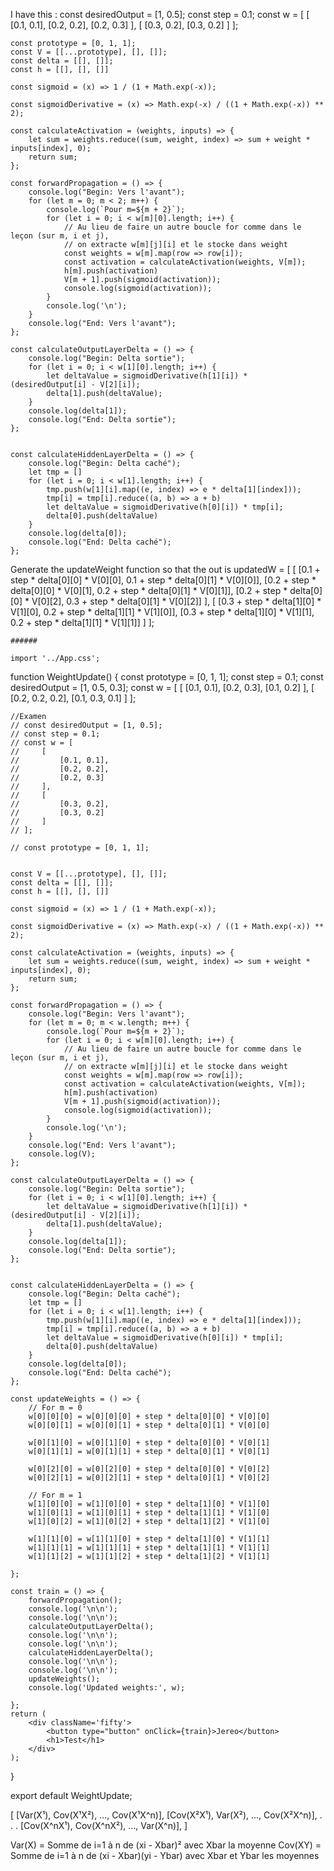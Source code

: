 I have this :
const desiredOutput = [1, 0.5];
    const step = 0.1;
    const w = [
        [
            [0.1, 0.1],
            [0.2, 0.2],
            [0.2, 0.3]
        ],
        [
            [0.3, 0.2],
            [0.3, 0.2]
        ]
    ];
    
    const prototype = [0, 1, 1];
    const V = [[...prototype], [], []];
    const delta = [[], []];
    const h = [[], [], []]

    const sigmoid = (x) => 1 / (1 + Math.exp(-x));

    const sigmoidDerivative = (x) => Math.exp(-x) / ((1 + Math.exp(-x)) ** 2);

    const calculateActivation = (weights, inputs) => {
        let sum = weights.reduce((sum, weight, index) => sum + weight * inputs[index], 0);
        return sum;
    };

    const forwardPropagation = () => {
        console.log("Begin: Vers l'avant");
        for (let m = 0; m < 2; m++) {
            console.log(`Pour m=${m + 2}`);
            for (let i = 0; i < w[m][0].length; i++) {
                // Au lieu de faire un autre boucle for comme dans le leçon (sur m, i et j), 
                // on extracte w[m][j][i] et le stocke dans weight
                const weights = w[m].map(row => row[i]);
                const activation = calculateActivation(weights, V[m]);
                h[m].push(activation)
                V[m + 1].push(sigmoid(activation));
                console.log(sigmoid(activation));
            }
            console.log('\n');
        }
        console.log("End: Vers l'avant");
    };

    const calculateOutputLayerDelta = () => {
        console.log("Begin: Delta sortie");
        for (let i = 0; i < w[1][0].length; i++) {
            let deltaValue = sigmoidDerivative(h[1][i]) * (desiredOutput[i] - V[2][i]);
            delta[1].push(deltaValue);
        }
        console.log(delta[1]);
        console.log("End: Delta sortie");
    };


    const calculateHiddenLayerDelta = () => {
        console.log("Begin: Delta caché");
        let tmp = []
        for (let i = 0; i < w[1].length; i++) {
            tmp.push(w[1][i].map((e, index) => e * delta[1][index]));
            tmp[i] = tmp[i].reduce((a, b) => a + b)
            let deltaValue = sigmoidDerivative(h[0][i]) * tmp[i];
            delta[0].push(deltaValue)
        }
        console.log(delta[0]);
        console.log("End: Delta caché");
    };

Generate the updateWeight function so that the out is 
updatedW = [
        [
            [0.1 + step * delta[0][0] * V[0][0], 0.1 + step * delta[0][1] * V[0][0]],
            [0.2 + step * delta[0][0] * V[0][1], 0.2 + step * delta[0][1] * V[0][1]],
            [0.2 + step * delta[0][0] * V[0][2], 0.3 + step * delta[0][1] * V[0][2]]
        ],
        [
            [0.3 + step * delta[1][0] * V[1][0], 0.2 + step * delta[1][1] * V[1][0]],
            [0.3 + step * delta[1][0] * V[1][1], 0.2 + step * delta[1][1] * V[1][1]]
        ]
    ];



    ######

    import '../App.css';

function WeightUpdate() {
    const prototype = [0, 1, 1];
    const step = 0.1;
    const desiredOutput = [1, 0.5, 0.3];
    const w = [
        [
            [0.1, 0.1],
            [0.2, 0.3],
            [0.1, 0.2]
        ],
        [
            [0.2, 0.2, 0.2],
            [0.1, 0.3, 0.1]
        ]
    ];

    //Examen
    // const desiredOutput = [1, 0.5];
    // const step = 0.1;
    // const w = [
    //     [
    //         [0.1, 0.1],
    //         [0.2, 0.2],
    //         [0.2, 0.3]
    //     ],
    //     [
    //         [0.3, 0.2],
    //         [0.3, 0.2]
    //     ]
    // ];
    
    // const prototype = [0, 1, 1];


    const V = [[...prototype], [], []];
    const delta = [[], []];
    const h = [[], [], []]

    const sigmoid = (x) => 1 / (1 + Math.exp(-x));

    const sigmoidDerivative = (x) => Math.exp(-x) / ((1 + Math.exp(-x)) ** 2);

    const calculateActivation = (weights, inputs) => {
        let sum = weights.reduce((sum, weight, index) => sum + weight * inputs[index], 0);
        return sum;
    };

    const forwardPropagation = () => {
        console.log("Begin: Vers l'avant");
        for (let m = 0; m < w.length; m++) {
            console.log(`Pour m=${m + 2}`);
            for (let i = 0; i < w[m][0].length; i++) {
                // Au lieu de faire un autre boucle for comme dans le leçon (sur m, i et j), 
                // on extracte w[m][j][i] et le stocke dans weight
                const weights = w[m].map(row => row[i]);
                const activation = calculateActivation(weights, V[m]);
                h[m].push(activation)
                V[m + 1].push(sigmoid(activation));
                console.log(sigmoid(activation));
            }
            console.log('\n');
        }
        console.log("End: Vers l'avant");
        console.log(V);
    };

    const calculateOutputLayerDelta = () => {
        console.log("Begin: Delta sortie");
        for (let i = 0; i < w[1][0].length; i++) {
            let deltaValue = sigmoidDerivative(h[1][i]) * (desiredOutput[i] - V[2][i]);
            delta[1].push(deltaValue);
        }
        console.log(delta[1]);
        console.log("End: Delta sortie");
    };


    const calculateHiddenLayerDelta = () => {
        console.log("Begin: Delta caché");
        let tmp = []
        for (let i = 0; i < w[1].length; i++) {
            tmp.push(w[1][i].map((e, index) => e * delta[1][index]));
            tmp[i] = tmp[i].reduce((a, b) => a + b)
            let deltaValue = sigmoidDerivative(h[0][i]) * tmp[i];
            delta[0].push(deltaValue)
        }
        console.log(delta[0]);
        console.log("End: Delta caché");
    };

    const updateWeights = () => {
        // For m = 0
        w[0][0][0] = w[0][0][0] + step * delta[0][0] * V[0][0]
        w[0][0][1] = w[0][0][1] + step * delta[0][1] * V[0][0]

        w[0][1][0] = w[0][1][0] + step * delta[0][0] * V[0][1]
        w[0][1][1] = w[0][1][1] + step * delta[0][1] * V[0][1]

        w[0][2][0] = w[0][2][0] + step * delta[0][0] * V[0][2]
        w[0][2][1] = w[0][2][1] + step * delta[0][1] * V[0][2]

        // For m = 1
        w[1][0][0] = w[1][0][0] + step * delta[1][0] * V[1][0]
        w[1][0][1] = w[1][0][1] + step * delta[1][1] * V[1][0]
        w[1][0][2] = w[1][0][2] + step * delta[1][2] * V[1][0]

        w[1][1][0] = w[1][1][0] + step * delta[1][0] * V[1][1]
        w[1][1][1] = w[1][1][1] + step * delta[1][1] * V[1][1]
        w[1][1][2] = w[1][1][2] + step * delta[1][2] * V[1][1]

    };

    const train = () => {
        forwardPropagation();
        console.log('\n\n');
        console.log('\n\n');
        calculateOutputLayerDelta();
        console.log('\n\n');
        console.log('\n\n');
        calculateHiddenLayerDelta();
        console.log('\n\n');
        console.log('\n\n');
        updateWeights();
        console.log('Updated weights:', w);
        
    };
    return (
        <div className='fifty'>
            <button type="button" onClick={train}>Jereo</button>
            <h1>Test</h1>
        </div>
    );
}

export default WeightUpdate;

[
    [Var(X¹), Cov(X¹X²), ..., Cov(X¹X^n)],
    [Cov(X²X¹), Var(X²),  ..., Cov(X²X^n)],
    .
    .
    .
    [Cov(X^nX¹), Cov(X^nX²),  ..., Var(X^n)],
]

Var(X) = Somme de i=1 à n de (xi - Xbar)² avec Xbar la moyenne
Cov(XY) = Somme de i=1 à n de (xi - Xbar)(yi - Ybar) avec Xbar et Ybar les moyennes